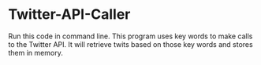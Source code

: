 # Twitter-API-Caller
Run this code in command line. This program uses key words to make calls to the Twitter API. It will retrieve twits based on those key words and stores them in memory.
